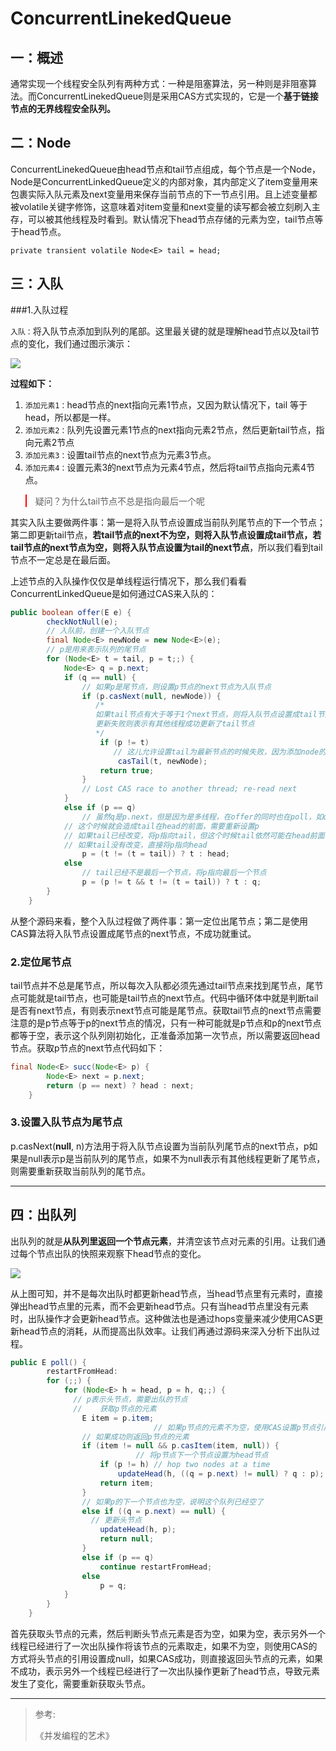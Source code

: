 # ConcurrentLinekedQueue

## 一：概述

通常实现一个线程安全队列有两种方式：一种是阻塞算法，另一种则是非阻塞算法。而ConcurrentLinekedQueue则是采用CAS方式实现的，它是一个**基于链接节点的无界线程安全队列。**

## 二：Node

ConcurrentLinekedQueue由head节点和tail节点组成，每个节点是一个Node，Node是ConcurrentLinkedQueue定义的内部对象，其内部定义了item变量用来包裹实际入队元素及next变量用来保存当前节点的下一节点引用。且上述变量都被volatile关键字修饰，这意味着对item变量和next变量的读写都会被立刻刷入主存，可以被其他线程及时看到。默认情况下head节点存储的元素为空，tail节点等于head节点。

```
private transient volatile Node<E> tail = head;
```

## 三：入队

###1.入队过程

`入队：`将入队节点添加到队列的尾部。这里最关键的就是理解head节点以及tail节点的变化，我们通过图示演示：

![](http://ifeve.com/wp-content/uploads/2013/01/ConcurrentLinekedQueue队列入队结构变化图.jpg)

**过程如下：**

1. `添加元素1：`head节点的next指向元素1节点，又因为默认情况下，tail 等于 head，所以都是一样。
2. `添加元素2：`队列先设置元素1节点的next指向元素2节点，然后更新tail节点，指向元素2节点
3. `添加元素3：`设置tail节点的next节点为元素3节点。
4. `添加元素4：`设置元素3的next节点为元素4节点，然后将tail节点指向元素4节点。

<blockquote style=" border-left-color:red;">疑问？为什么tail节点不总是指向最后一个呢
</blockquote>

其实入队主要做两件事：第一是将入队节点设置成当前队列尾节点的下一个节点；第二即更新tail节点，**若tail节点的next不为空，则将入队节点设置成tail节点，若tail节点的next节点为空，则将入队节点设置为tail的next节点**，所以我们看到tail节点不一定总是在最后面。

上述节点的入队操作仅仅是单线程运行情况下，那么我们看看ConcurrentLinkedQueue是如何通过CAS来入队的：

```java
public boolean offer(E e) {
        checkNotNull(e);
    	// 入队前，创建一个入队节点
        final Node<E> newNode = new Node<E>(e);
		// p是用来表示队列的尾节点
        for (Node<E> t = tail, p = t;;) {
            Node<E> q = p.next;
            if (q == null) {
                // 如果p是尾节点，则设置p节点的next节点为入队节点
                if (p.casNext(null, newNode)) {
                   /*
                   如果tail节点有大于等于1个next节点，则将入队节点设置成tail节点,
                   更新失败则表示有其他线程成功更新了tail节点
                   */
                    if (p != t) 
                       // 这儿允许设置tail为最新节点的时候失败，因为添加node的时候是根据p.next是不是为null判断的
                        casTail(t, newNode); 
                    return true;
                }
                // Lost CAS race to another thread; re-read next
            }
            else if (p == q)
                // 虽然q是p.next，但是因为是多线程，在offer的同时也在poll，如offer的时候正好p被poll了，那么在poll方法中的updateHead方法会将head指向当前的q，而把p.next指向自己，即：p.next == p
            // 这个时候就会造成tail在head的前面，需要重新设置p
            // 如果tail已经改变，将p指向tail，但这个时候tail依然可能在head前面
            // 如果tail没有改变，直接将p指向head
                p = (t != (t = tail)) ? t : head;
            else
                // tail已经不是最后一个节点，将p指向最后一个节点
                p = (p != t && t != (t = tail)) ? t : q;
        }
    }
```

从整个源码来看，整个入队过程做了两件事：第一定位出尾节点；第二是使用CAS算法将入队节点设置成尾节点的next节点，不成功就重试。

### 2.定位尾节点

tail节点并不总是尾节点，所以每次入队都必须先通过tail节点来找到尾节点，尾节点可能就是tail节点，也可能是tail节点的next节点。代码中循环体中就是判断tail是否有next节点，有则表示next节点可能是尾节点。获取tail节点的next节点需要注意的是p节点等于p的next节点的情况，只有一种可能就是p节点和p的next节点都等于空，表示这个队列刚初始化，正准备添加第一次节点，所以需要返回head节点。获取p节点的next节点代码如下：

```java
final Node<E> succ(Node<E> p) {
        Node<E> next = p.next;
        return (p == next) ? head : next;
    }
```

### 3.设置入队节点为尾节点

p.casNext(**null**, n)方法用于将入队节点设置为当前队列尾节点的next节点，p如果是null表示p是当前队列的尾节点，如果不为null表示有其他线程更新了尾节点，则需要重新获取当前队列的尾节点。

---

## 四：出队列

出队列的就是**从队列里返回一个节点元素**，并清空该节点对元素的引用。让我们通过每个节点出队的快照来观察下head节点的变化。

![](http://ifeve.com/wp-content/uploads/2013/01/出队列.jpg)

从上图可知，并不是每次出队时都更新head节点，当head节点里有元素时，直接弹出head节点里的元素，而不会更新head节点。只有当head节点里没有元素时，出队操作才会更新head节点。这种做法也是通过hops变量来减少使用CAS更新head节点的消耗，从而提高出队效率。让我们再通过源码来深入分析下出队过程。

```java
public E poll() {
        restartFromHead:
        for (;;) {
            for (Node<E> h = head, p = h, q;;) {
              // p表示头节点，需要出队的节点
              // 	获取p节点的元素
                E item = p.item;
								// 如果p节点的元素不为空，使用CAS设置p节点引用的元素为null
              	// 如果成功则返回p节点的元素
                if (item != null && p.casItem(item, null)) {
           					// 将p节点下一个节点设置为head节点
                    if (p != h) // hop two nodes at a time
                        updateHead(h, ((q = p.next) != null) ? q : p);
                    return item;
                } 
              	// 如果p的下一个节点也为空，说明这个队列已经空了
                else if ((q = p.next) == null) {
                  // 更新头节点
                    updateHead(h, p);
                    return null;
                }
                else if (p == q)
                    continue restartFromHead;
                else
                    p = q;
            }
        }
    }

```

首先获取头节点的元素，然后判断头节点元素是否为空，如果为空，表示另外一个线程已经进行了一次出队操作将该节点的元素取走，如果不为空，则使用CAS的方式将头节点的引用设置成null，如果CAS成功，则直接返回头节点的元素，如果不成功，表示另外一个线程已经进行了一次出队操作更新了head节点，导致元素发生了变化，需要重新获取头节点。

----


> 参考:
>
> 《并发编程的艺术》

